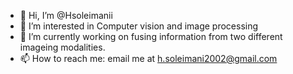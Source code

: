 - 👋 Hi, I’m @Hsoleimanii
- 👀 I’m interested in  Computer vision and image processing
- 🌱 I’m currently  working on fusing information from two different imageing modalities. 
- 📫 How to reach me:  email me at  h.soleimani2002@gmail.com

<!---
Hsoleimanii/Hsoleimanii is a ✨ special ✨ repository because its `README.md` (this file) appears on your GitHub profile.
You can click the Preview link to take a look at your changes.
--->
